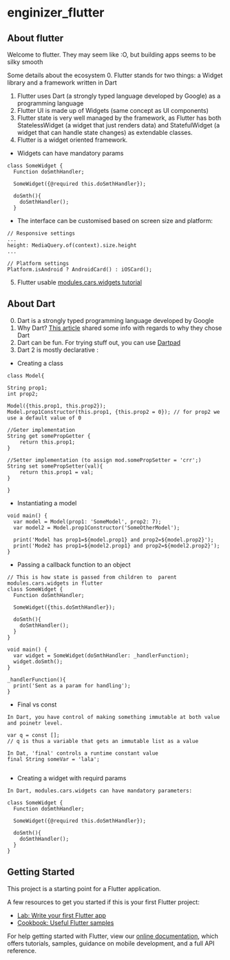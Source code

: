 # enginizer_flutter

## About flutter

Welcome to flutter. They may seem like :O, but building apps seems to be silky smooth

Some details about the ecosystem
0. Flutter stands for two things: a Widget library and a framework written in Dart
1. Flutter uses Dart (a strongly typed language developed by Google) as a programming language
2. Flutter UI is made up of Widgets (same  concept as UI components)
3. Flutter state is very well managed by the framework, as Flutter has both StatelessWidget (a widget that just renders data) and StatefulWidget (a widget that can handle state changes) as extendable classes.
4. Flutter is a widget oriented framework.
* Widgets can have mandatory params
```
class SomeWidget {
  Function doSmthHandler;
  
  SomeWidget({@required this.doSmthHandler});
  
  doSmth(){
    doSmthHandler();
  }

```
* The interface can be customised based on screen size and platform:
```
// Responsive settings
...
height: MediaQuery.of(context).size.height
...

// Platform settings
Platform.isAndroid ? AndroidCard() : iOSCard();
```
5. Flutter usable [modules.cars.widgets tutorial](https://www.udemy.com/course/learn-flutter-dart-to-build-ios-android-apps/learn/lecture/14950970#overview) 

## About Dart

0. Dart is a strongly typed programming language developed by Google
1. Why Dart? [This article](https://hackernoon.com/why-flutter-uses-dart-dd635a054ebf) shared some info with regards to why they chose Dart
2. Dart can be fun. For trying stuff out, you can use [Dartpad](https://dartpad.dartlang.org)
3. Dart 2 is mostly declarative :

* Creating a class
```
class Model{

String prop1;
int prop2;

Model({this.prop1, this.prop2}); 
Model.prop1Constructor(this.prop1, {this.prop2 = 0}); // for prop2 we  use a default value of 0

//Geter implementation
String get somePropGetter { 
    return this.prop1;
}

//Setter implementation (to assign mod.somePropSetter = 'crr';)
String set somePropSetter(val){
    return this.prop1 = val;
}

}
```
* Instantiating a model
```
void main() {
  var model = Model(prop1: 'SomeModel', prop2: 7);
  var model2 = Model.prop1Constructor('SomeOtherModel');
  
  print('Model has prop1=${model.prop1} and prop2=${model.prop2}');
  print('Mode2 has prop1=${model2.prop1} and prop2=${model2.prop2}');
}
```

* Passing a callback function to an object
```
// This is how state is passed from children to  parent modules.cars.widgets in flutter
class SomeWidget {
  Function doSmthHandler;
  
  SomeWidget({this.doSmthHandler});
  
  doSmth(){
    doSmthHandler();
  }
}

void main() {
  var widget = SomeWidget(doSmthHandler: _handlerFunction);
  widget.doSmth();
}

_handlerFunction(){
  print('Sent as a param for handling');
}

```
* Final vs const
```
In Dart, you have control of making something immutable at both value and poinetr level.

var q = const [];
// q is thus a variable that gets an immutable list as a value

In Dat, 'final' controls a runtime constant value
final String someVar = 'lala';
  
```
* Creating a widget with requird params
```
In Dart, modules.cars.widgets can have mandatory parameters:

class SomeWidget {
  Function doSmthHandler;
  
  SomeWidget({@required this.doSmthHandler});
  
  doSmth(){
    doSmthHandler();
  }
}

```

## Getting Started

This project is a starting point for a Flutter application.

A few resources to get you started if this is your first Flutter project:

- [Lab: Write your first Flutter app](https://flutter.dev/docs/get-started/codelab)
- [Cookbook: Useful Flutter samples](https://flutter.dev/docs/cookbook)

For help getting started with Flutter, view our
[online documentation](https://flutter.dev/docs), which offers tutorials,
samples, guidance on mobile development, and a full API reference.
